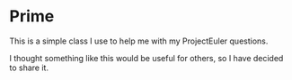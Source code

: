 # Prime

This is a simple class I use to help me with my ProjectEuler questions.

I thought something like this would be useful for others, so I have decided to share it.
